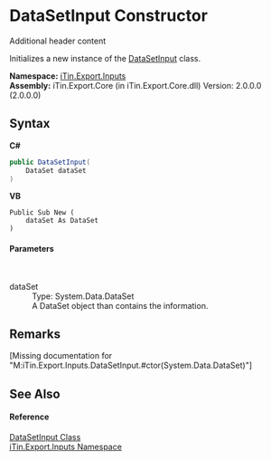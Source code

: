 # DataSetInput Constructor 
Additional header content 

Initializes a new instance of the <a href="T_iTin_Export_Inputs_DataSetInput">DataSetInput</a> class.

**Namespace:**&nbsp;<a href="N_iTin_Export_Inputs">iTin.Export.Inputs</a><br />**Assembly:**&nbsp;iTin.Export.Core (in iTin.Export.Core.dll) Version: 2.0.0.0 (2.0.0.0)

## Syntax

**C#**<br />
``` C#
public DataSetInput(
	DataSet dataSet
)
```

**VB**<br />
``` VB
Public Sub New ( 
	dataSet As DataSet
)
```


#### Parameters
&nbsp;<dl><dt>dataSet</dt><dd>Type: System.Data.DataSet<br />A DataSet object than contains the information.</dd></dl>

## Remarks
\[Missing <remarks> documentation for "M:iTin.Export.Inputs.DataSetInput.#ctor(System.Data.DataSet)"\]

## See Also


#### Reference
<a href="T_iTin_Export_Inputs_DataSetInput">DataSetInput Class</a><br /><a href="N_iTin_Export_Inputs">iTin.Export.Inputs Namespace</a><br />